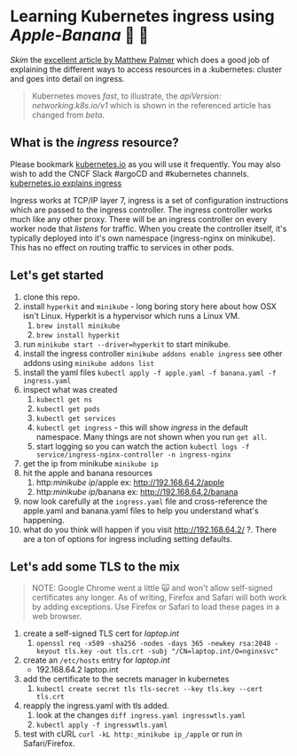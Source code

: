 # Learning Kubernetes ingress using _Apple-Banana_ 🍎 🍌

_Skim_ the [excellent article by Matthew Palmer](https://matthewpalmer.net/kubernetes-app-developer/articles/kubernetes-ingress-guide-nginx-example.html) which does a good job of explaining the different ways to access resources in a :kubernetes: cluster and goes into detail on ingress.

> Kubernetes moves _fast_, to illustrate, the *apiVersion: networking.k8s.io/v1* which is shown in the referenced article has changed from _beta_.

## What is the _ingress_ resource?

Please bookmark [kubernetes.io](https://kubernetes.io/) as you will use it frequently. You may also wish to add the CNCF Slack #argoCD and #kubernetes channels.
[kubernetes.io explains ingress](https://kubernetes.io/docs/concepts/services-networking/ingress/)

Ingress works at TCP/IP layer 7, ingress is a set of configuration instructions which are passed to the ingress controller. The ingress controller works much like any other proxy. There will be an ingress controller on every worker node that _listens_ for traffic. When you create the controller itself, it's typically deployed into it's own namespace (ingress-nginx on minikube). This has no effect on routing traffic to services in other pods.

## Let's get started

1. clone this repo.
1. install `hyperkit` and `minikube` - long boring story here about how OSX isn't Linux. Hyperkit is a hypervisor which runs a Linux VM.
    1. `brew install minikube`
    1. `brew install hyperkit`
1. run `minikube start --driver=hyperkit` to start minikube.
1. install the ingress controller `minikube addons enable ingress` see other addons using `minikube addons list`
1. install the yaml files `kubectl apply -f apple.yaml -f banana.yaml -f ingress.yaml`
1. inspect what was created
    1. `kubectl get ns`
    1. `kubectl get pods`
    1. `kubectl get services`
    1. `kubectl get ingress` - this will show _ingress_ in the default namespace. Many things are not shown when you run `get all`.
    1. start logging so you can watch the action `kubectl logs -f service/ingress-nginx-controller -n ingress-nginx`
1. get the ip from minikube `minikube ip`
1. hit the apple and banana resources
    1. http:_minikube ip_/apple ex: <http://192.168.64.2/apple>
    1. http:_minikube ip_/banana ex: <http://192.168.64.2/banana>
1. now look carefully at the `ingress.yaml` file and cross-reference the apple.yaml and banana.yaml files to help you understand what's happening.
1. what do you think will happen if you visit <http://192.168.64.2/> ?. There are a ton of options for ingress including setting defaults.

## Let's add some TLS to the mix

> NOTE: Google Chrome went a little 🙀 and won't allow self-signed certificates any longer. As of writing, Firefox and Safari will both work by adding exceptions. Use Firefox or Safari to load these pages in a web browser.

1. create a self-signed TLS cert for _laptop.int_
    1. `openssl req -x509 -sha256 -nodes -days 365 -newkey rsa:2048 -keyout tls.key -out tls.crt -subj "/CN=laptop.int/O=nginxsvc"`
1. create an `/etc/hosts` entry for _laptop.int_
    * 192.168.64.2  laptop.int
1. add the certificate to the secrets manager in kubernetes
    1. `kubectl create secret tls tls-secret --key tls.key --cert tls.crt`
1. reapply the ingress.yaml with tls added.
    1. look at the changes `diff ingress.yaml ingresswtls.yaml`
    1. `kubectl apply -f ingresswtls.yaml`
1. test with cURL `curl -kL http:_minikube ip_/apple` or run in Safari/Firefox.
